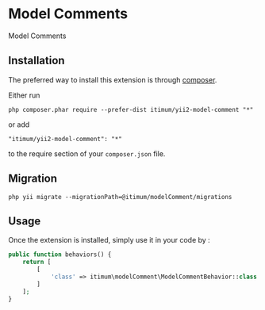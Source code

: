 Model Comments
==============
Model Comments

Installation
------------

The preferred way to install this extension is through [composer](http://getcomposer.org/download/).

Either run

```
php composer.phar require --prefer-dist itimum/yii2-model-comment "*"
```

or add

```
"itimum/yii2-model-comment": "*"
```

to the require section of your `composer.json` file.

Migration
----

```
php yii migrate --migrationPath=@itimum/modelComment/migrations
```

Usage
-----

Once the extension is installed, simply use it in your code by  :

```php
public function behaviors() {
    return [
        [
            'class' => itimum\modelComment\ModelCommentBehavior::class
        ]
    ];
}
```